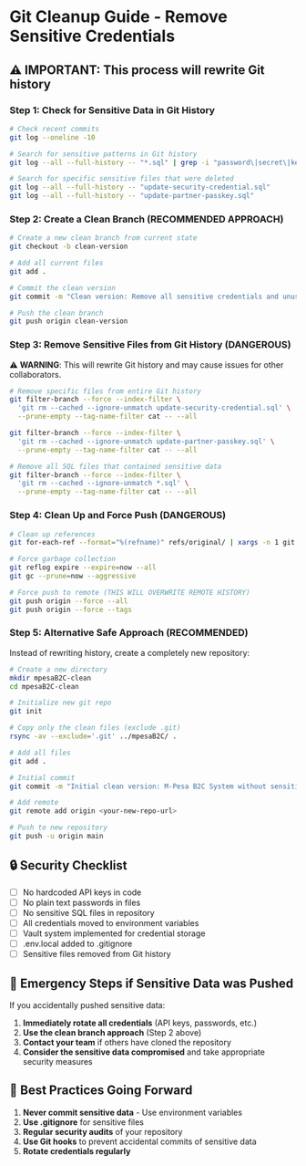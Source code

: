 # Git Cleanup Guide - Remove Sensitive Credentials

## ⚠️ IMPORTANT: This process will rewrite Git history

### Step 1: Check for Sensitive Data in Git History

```bash
# Check recent commits
git log --oneline -10

# Search for sensitive patterns in Git history
git log --all --full-history -- "*.sql" | grep -i "password\|secret\|key\|credential"

# Search for specific sensitive files that were deleted
git log --all --full-history -- "update-security-credential.sql"
git log --all --full-history -- "update-partner-passkey.sql"
```

### Step 2: Create a Clean Branch (RECOMMENDED APPROACH)

```bash
# Create a new clean branch from current state
git checkout -b clean-version

# Add all current files
git add .

# Commit the clean version
git commit -m "Clean version: Remove all sensitive credentials and unused files"

# Push the clean branch
git push origin clean-version
```

### Step 3: Remove Sensitive Files from Git History (DANGEROUS)

⚠️ **WARNING**: This will rewrite Git history and may cause issues for other collaborators.

```bash
# Remove specific files from entire Git history
git filter-branch --force --index-filter \
  'git rm --cached --ignore-unmatch update-security-credential.sql' \
  --prune-empty --tag-name-filter cat -- --all

git filter-branch --force --index-filter \
  'git rm --cached --ignore-unmatch update-partner-passkey.sql' \
  --prune-empty --tag-name-filter cat -- --all

# Remove all SQL files that contained sensitive data
git filter-branch --force --index-filter \
  'git rm --cached --ignore-unmatch *.sql' \
  --prune-empty --tag-name-filter cat -- --all
```

### Step 4: Clean Up and Force Push (DANGEROUS)

```bash
# Clean up references
git for-each-ref --format="%(refname)" refs/original/ | xargs -n 1 git update-ref -d

# Force garbage collection
git reflog expire --expire=now --all
git gc --prune=now --aggressive

# Force push to remote (THIS WILL OVERWRITE REMOTE HISTORY)
git push origin --force --all
git push origin --force --tags
```

### Step 5: Alternative Safe Approach (RECOMMENDED)

Instead of rewriting history, create a completely new repository:

```bash
# Create a new directory
mkdir mpesaB2C-clean
cd mpesaB2C-clean

# Initialize new git repo
git init

# Copy only the clean files (exclude .git)
rsync -av --exclude='.git' ../mpesaB2C/ .

# Add all files
git add .

# Initial commit
git commit -m "Initial clean version: M-Pesa B2C System without sensitive data"

# Add remote
git remote add origin <your-new-repo-url>

# Push to new repository
git push -u origin main
```

## 🔒 Security Checklist

- [ ] No hardcoded API keys in code
- [ ] No plain text passwords in files
- [ ] No sensitive SQL files in repository
- [ ] All credentials moved to environment variables
- [ ] Vault system implemented for credential storage
- [ ] .env.local added to .gitignore
- [ ] Sensitive files removed from Git history

## 🚨 Emergency Steps if Sensitive Data was Pushed

If you accidentally pushed sensitive data:

1. **Immediately rotate all credentials** (API keys, passwords, etc.)
2. **Use the clean branch approach** (Step 2 above)
3. **Contact your team** if others have cloned the repository
4. **Consider the sensitive data compromised** and take appropriate security measures

## 📝 Best Practices Going Forward

1. **Never commit sensitive data** - Use environment variables
2. **Use .gitignore** for sensitive files
3. **Regular security audits** of your repository
4. **Use Git hooks** to prevent accidental commits of sensitive data
5. **Rotate credentials regularly**
